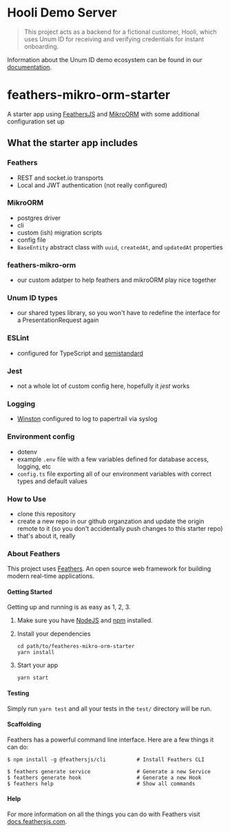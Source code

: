 # Hooli Demo Server
> This project acts as a backend for a fictional customer, Hooli, which uses Unum ID for receiving and verifying credentials for instant onboarding.

Information about the Unum ID demo ecosystem can be found in our [documentation](https://docs.unum.id/#demos).

# feathers-mikro-orm-starter

A starter app using [FeathersJS](https://feathersjs.com) and [MikroORM](https://mikro-orm.io) with some additional configuration set up

## What the starter app includes
### Feathers
- REST and socket.io transports
- Local and JWT authentication (not really configured)

### MikroORM
- postgres driver
- cli
- custom (ish) migration scripts
- config file
- `BaseEntity` abstract class with `uuid`, `createdAt`, and `updatedAt` properties

### feathers-mikro-orm
- our custom adatper to help feathers and mikroORM play nice together

### Unum ID types
- our shared types library, so you won't have to redefine the interface for a PresentationRequest again

### ESLint
- configured for TypeScript and [semistandard](https://github.com/standard/semistandard)

### Jest
- not a whole lot of custom config here, hopefully it _jest_ works

### Logging
- [Winston](https://github.com/winstonjs/winston) configured to log to papertrail via syslog

### Environment config
- dotenv
- example `.env` file with a few variables defined for database access, logging, etc
- `config.ts` file exporting all of our environment variables with correct types and default values

### How to Use
- clone this repository
- create a new repo in our github organzation and update the origin remote to it (so you don't accidentally push changes to this starter repo) 
- that's about it, really


### About Feathers

This project uses [Feathers](http://feathersjs.com). An open source web framework for building modern real-time applications.

#### Getting Started

Getting up and running is as easy as 1, 2, 3.

1. Make sure you have [NodeJS](https://nodejs.org/) and [npm](https://www.npmjs.com/) installed.
2. Install your dependencies

    ```
    cd path/to/featheres-mikro-orm-starter
    yarn install
    ```

3. Start your app

    ```
    yarn start
    ```

#### Testing

Simply run `yarn test` and all your tests in the `test/` directory will be run.

#### Scaffolding

Feathers has a powerful command line interface. Here are a few things it can do:

```
$ npm install -g @feathersjs/cli          # Install Feathers CLI

$ feathers generate service               # Generate a new Service
$ feathers generate hook                  # Generate a new Hook
$ feathers help                           # Show all commands
```

#### Help

For more information on all the things you can do with Feathers visit [docs.feathersjs.com](http://docs.feathersjs.com).
